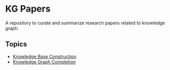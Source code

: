 # KG Papers

A repository to curate and summarize research papers related to knowledge graph.

## Topics
- [Knowledge Base Construction](papers_kbc.md)
- [Knowledge Graph Completion](papers_kgc.md)